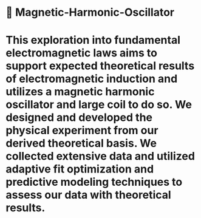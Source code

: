 # 🧲 Magnetic-Harmonic-Oscillator
#
# This exploration into fundamental electromagnetic laws aims to support expected theoretical results of electromagnetic induction and utilizes a magnetic harmonic oscillator and large coil to do so. We designed and developed the physical experiment from our derived theoretical basis. We collected extensive data and utilized adaptive fit optimization and predictive modeling techniques to assess our data with theoretical results.
